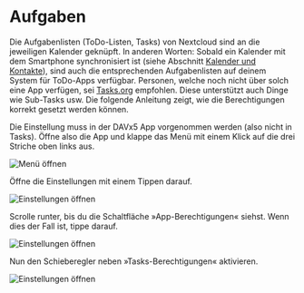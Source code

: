 # Aufgaben

Die Aufgabenlisten (ToDo-Listen, Tasks) von Nextcloud sind an die jeweiligen Kalender geknüpft. In anderen Worten: Sobald ein Kalender mit dem Smartphone synchronisiert ist (siehe Abschnitt [Kalender und Kontakte](/clients/android/cal/index.html)), sind auch die entsprechenden Aufgabenlisten auf deinem System für ToDo-Apps verfügbar. Personen, welche noch nicht über solch eine App verfügen, sei [Tasks.org](https://play.google.com/store/apps/details?id=org.tasks) empfohlen. Diese unterstützt auch Dinge wie Sub-Tasks usw. Die folgende Anleitung zeigt, wie die Berechtigungen korrekt gesetzt werden können.

Die Einstellung muss in der DAVx5 App vorgenommen werden (also nicht in Tasks). Öffne also die App und klappe das Menü mit einem Klick auf die drei Striche oben links aus.

![Menü öffnen](assets/tasks-01.png)

Öffne die Einstellungen mit einem Tippen darauf.

![Einstellungen öffnen](assets/tasks-02.png)

Scrolle runter, bis du die Schaltfläche »App-Berechtigungen« siehst. Wenn dies der Fall ist, tippe darauf.

![Einstellungen öffnen](assets/tasks-03.png)

Nun den Schieberegler neben »Tasks-Berechtigungen« aktivieren.

![Einstellungen öffnen](assets/tasks-04.png)


